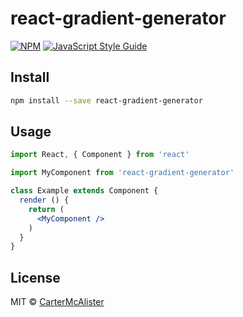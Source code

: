 # react-gradient-generator

> 

[![NPM](https://img.shields.io/npm/v/react-gradient-generator.svg)](https://www.npmjs.com/package/react-gradient-generator) [![JavaScript Style Guide](https://img.shields.io/badge/code_style-standard-brightgreen.svg)](https://standardjs.com)

## Install

```bash
npm install --save react-gradient-generator
```

## Usage

```jsx
import React, { Component } from 'react'

import MyComponent from 'react-gradient-generator'

class Example extends Component {
  render () {
    return (
      <MyComponent />
    )
  }
}
```

## License

MIT © [CarterMcAlister](https://github.com/CarterMcAlister)
